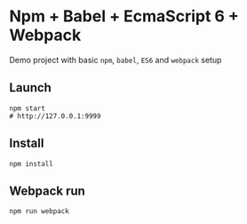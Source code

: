 Npm + Babel + EcmaScript 6 + Webpack
=============================
Demo project with basic `npm`, `babel`, `ES6` and `webpack` setup

Launch
---------
```
npm start
# http://127.0.0.1:9999
```

Install
---------
```
npm install
```

Webpack run
---------
```
npm run webpack
```